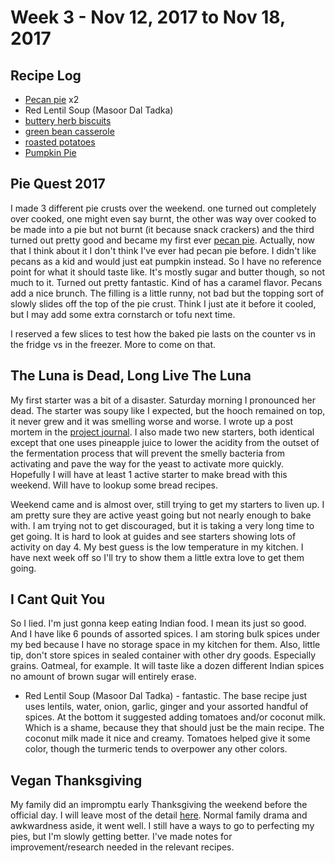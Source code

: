 # Week 3 - Nov 12, 2017 to Nov 18, 2017

## Recipe Log
* [Pecan pie](../../../1-recipes/sweets/pecan_pie.md) x2
* Red Lentil Soup (Masoor Dal Tadka)
* [buttery herb biscuits](../../../1-recipes/bread/herb_biscuits.md)
* [green bean casserole](../../../1-recipes/sides/green_bean_casserole.md)
* [roasted potatoes](../../../1-recipes/sides/roasted_potatoes.md)
* [Pumpkin Pie](../../../1-recipes/sweets/pumpkin_pie.md)


## Pie Quest 2017
I made 3 different pie crusts over the weekend. one turned out completely over cooked, one might even say burnt, the other was way over cooked to be made into a pie but not burnt (it because snack crackers) and the third turned out pretty good and became my first ever [pecan pie](../../../1-recipes/sweets/pecan_pie.md). Actually, now that I think about it I don't think I've ever had pecan pie before. I didn't like pecans as a kid and would just eat pumpkin instead. So I have no reference point for what it should taste like. It's mostly sugar and butter though, so not much to it. Turned out pretty fantastic. Kind of has a caramel flavor. Pecans add a nice brunch. The filling is a little runny, not bad but the topping sort of slowly slides off the top of the pie crust. Think I just ate it before it cooled, but I may add some extra cornstarch or tofu next time.

I reserved a few slices to test how the baked pie lasts on the counter vs in the fridge vs in the freezer. More to come on that.

## The Luna is Dead, Long Live The Luna
My first starter was a bit of a disaster. Saturday morning I pronounced her dead. The starter was soupy like I expected, but the hooch remained on top, it never grew and it was smelling worse and worse. I wrote up a post mortem in the [project journal](../../../3-projects/sourdough_starter_experiments.md). I also made two new starters, both identical except that one uses pineapple juice to lower the acidity from the outset of the fermentation process that will prevent the smelly bacteria from activating and pave the way for the yeast to activate more quickly. Hopefully I will have at least 1 active starter to make bread with this weekend. Will have to lookup some bread recipes.

Weekend came and is almost over, still trying to get my starters to liven up. I am pretty sure they are active yeast going but not nearly enough to bake with. I am trying not to get discouraged, but it is taking a very long time to get going. It is hard to look at guides and see starters showing lots of activity on day 4. My best guess is the low temperature in my kitchen. I have next week off so I'll try to show them a little extra love to get them going. 

## I Cant Quit You
So I lied. I'm just gonna keep eating Indian food. I mean its just so good. And I have like 6 pounds of assorted spices. I am storing bulk spices under my bed because I have no storage space in my kitchen for them. Also, little tip, don't store spices in sealed container with other dry goods. Especially grains. Oatmeal, for example. It will taste like a dozen different Indian spices no amount of brown sugar will entirely erase.  

* Red Lentil Soup (Masoor Dal Tadka) - fantastic. The base recipe just uses lentils, water, onion, garlic, ginger and your assorted handful of spices. At the bottom it suggested adding tomatoes and/or coconut milk. Which is a shame, because they that should just be the main recipe. The coconut milk made it nice and creamy. Tomatoes helped give it some color, though the turmeric tends to overpower any other colors.

## Vegan Thanksgiving
My family did an impromptu early Thanksgiving the weekend before the official day. I will leave most of the detail [here](../../../3-projects/vegan_thanksgiving.md). Normal family drama and awkwardness aside, it went well. I still have a ways to go to perfecting my pies, but I'm slowly getting better. I've made notes for improvement/research needed in the relevant recipes.
